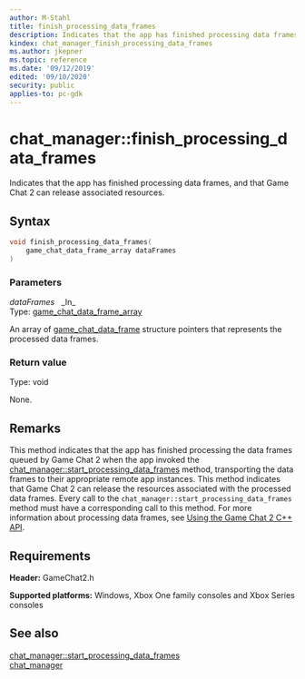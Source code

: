 ```yaml
---
author: M-Stahl
title: finish_processing_data_frames
description: Indicates that the app has finished processing data frames, and that Game Chat 2 can release associated resources.
kindex: chat_manager_finish_processing_data_frames
ms.author: jkepner
ms.topic: reference
ms.date: '09/12/2019'
edited: '09/10/2020'
security: public
applies-to: pc-gdk
---
```


# chat_manager::finish_processing_data_frames
  
Indicates that the app has finished processing data frames, and that Game Chat 2 can release associated resources.  
  
<a id="syntaxSection"></a>
  
## Syntax
  
```cpp
void finish_processing_data_frames(  
    game_chat_data_frame_array dataFrames  
)  
```  
  
<a id="parametersSection"></a>
  
### Parameters
  
*dataFrames* &nbsp;&nbsp;\_In\_  
Type: [game_chat_data_frame_array](../../../structs/game_chat_data_frame.md#game_chat_data_frame_array)  
  
An array of [game_chat_data_frame](../../../structs/game_chat_data_frame.md) structure pointers that represents the processed data frames.  
  
<a id="retvalSection"></a>
  
### Return value
  
Type: void  
  
None.  
  
<a id="remarksSection"></a>
  
## Remarks
  
This method indicates that the app has finished processing the data frames queued by Game Chat 2 when the app invoked the [chat_manager::start_processing_data_frames](chat_manager_start_processing_data_frames.md) method, transporting the data frames to their appropriate remote app instances. This method indicates that Game Chat 2 can release the resources associated with the processed data frames. Every call to the `chat_manager::start_processing_data_frames` method must have a corresponding call to this method. For more information about processing data frames, see [Using the Game Chat 2 C++ API](../../../../../../chat/overviews/game-chat2/using-game-chat-2.md).  
  
## Requirements  
  
**Header:** GameChat2.h  
  
**Supported platforms:** Windows, Xbox One family consoles and Xbox Series consoles  
  
<a id="syntaxSection"></a>
  
## See also
  
[chat_manager::start_processing_data_frames](chat_manager_start_processing_data_frames.md)  
[chat_manager](../chat_manager.md)  
  